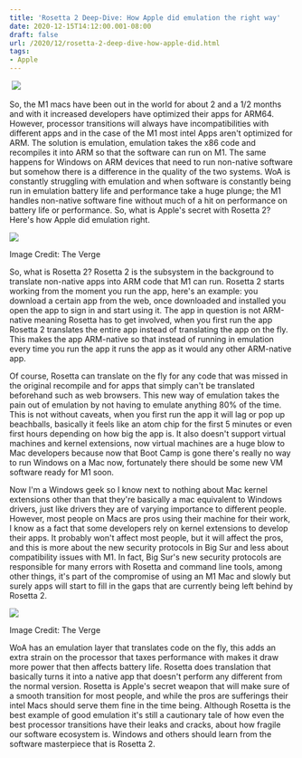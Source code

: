 ```yaml
---
title: 'Rosetta 2 Deep-Dive: How Apple did emulation the right way'
date: 2020-12-15T14:12:00.001-08:00
draft: false
url: /2020/12/rosetta-2-deep-dive-how-apple-did.html
tags: 
- Apple
---
```


 [![](https://1.bp.blogspot.com/-IvUkntNtMFY/X8Uq-C9YCnI/AAAAAAAALpo/cQ68ru1xOG07zoHu1e6-bVjsBwzUDjXlgCNcBGAsYHQ/s320/Rosetta_2.webp)](https://1.bp.blogspot.com/-IvUkntNtMFY/X8Uq-C9YCnI/AAAAAAAALpo/cQ68ru1xOG07zoHu1e6-bVjsBwzUDjXlgCNcBGAsYHQ/s1678/Rosetta_2.webp)

So, the M1 macs have been out in the world for about 2 and a 1/2 months and with it increased developers have optimized their apps for ARM64. However, processor transitions will always have incompatibilities with different apps and in the case of the M1 most intel Apps aren't optimized for ARM. The solution is emulation, emulation takes the x86 code and recompiles it into ARM so that the software can run on M1. The same happens for Windows on ARM devices that need to run non-native software but somehow there is a difference in the quality of the two systems. WoA is constantly struggling with emulation and when software is constantly being run in emulation battery life and performance take a huge plunge; the M1 handles non-native software fine without much of a hit on performance on battery life or performance. So, what is Apple's secret with Rosetta 2? Here's how Apple did emulation right. 

[![](https://lh3.googleusercontent.com/-6wlL2eKOjNY/X9kzswYqu8I/AAAAAAAAL8c/HUiSBy0LmLIuIKcc2nhPuMdRLF6UunCmACNcBGAsYHQ/w640-h426/image.png)](https://lh3.googleusercontent.com/-6wlL2eKOjNY/X9kzswYqu8I/AAAAAAAAL8c/HUiSBy0LmLIuIKcc2nhPuMdRLF6UunCmACNcBGAsYHQ/image.png)

Image Credit: The Verge

So, what is Rosetta 2? Rosetta 2 is the subsystem in the background to translate non-native apps into ARM code that M1 can run. Rosetta 2 starts working from the moment you run the app, here's an example: you download a certain app from the web, once downloaded and installed you open the app to sign in and start using it. The app in question is not ARM-native meaning Rosetta has to get involved, when you first run the app Rosetta 2 translates the entire app instead of translating the app on the fly. This makes the app ARM-native so that instead of running in emulation every time you run the app it runs the app as it would any other ARM-native app.  

  

Of course, Rosetta can translate on the fly for any code that was missed in the original recompile and for apps that simply can't be translated beforehand such as web browsers. This new way of emulation takes the pain out of emulation by not having to emulate anything 80% of the time. This is not without caveats, when you first run the app it will lag or pop up beachballs, basically it feels like an atom chip for the first 5 minutes or even first hours depending on how big the app is. It also doesn't support virtual machines and kernel extensions, now virtual machines are a huge blow to Mac developers because now that Boot Camp is gone there's really no way to run Windows on a Mac now, fortunately there should be some new VM software ready for M1 soon.  

  

Now I'm a Windows geek so I know next to nothing about Mac kernel extensions other than that they're basically a mac equivalent to Windows drivers, just like drivers they are of varying importance to different people. However, most people on Macs are pros using their machine for their work, I know as a fact that some developers rely on kernel extensions to develop their apps. It probably won't affect most people, but it will affect the pros, and this is more about the new security protocols in Big Sur and less about compatibility issues with M1. In fact, Big Sur's new security protocols are responsible for many errors with Rosetta and command line tools, among other things, it's part of the compromise of using an M1 Mac and slowly but surely apps will start to fill in the gaps that are currently being left behind by Rosetta 2. 

[![](https://lh3.googleusercontent.com/-zkHSBBoDqOI/X9kz4ruGhaI/AAAAAAAAL8g/JzIk8UlnCWsiurtw63rhPrzk0sVZVq9ugCNcBGAsYHQ/w640-h356/image.png)](https://lh3.googleusercontent.com/-zkHSBBoDqOI/X9kz4ruGhaI/AAAAAAAAL8g/JzIk8UlnCWsiurtw63rhPrzk0sVZVq9ugCNcBGAsYHQ/image.png)

Image Credit: The Verge

WoA has an emulation layer that translates code on the fly, this adds an extra strain on the processor that taxes performance with makes it draw more power that then affects battery life. Rosetta does translation that basically turns it into a native app that doesn't perform any different from the normal version. Rosetta is Apple's secret weapon that will make sure of a smooth transition for most people, and while the pros are sufferings their intel Macs should serve them fine in the time being. Although Rosetta is the best example of good emulation it's still a cautionary tale of how even the best processor transitions have their leaks and cracks, about how fragile our software ecosystem is. Windows and others should learn from the software masterpiece that is Rosetta 2.